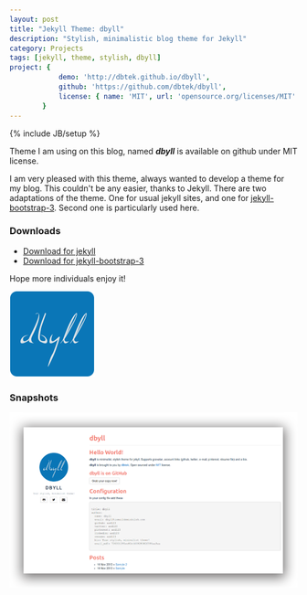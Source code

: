 ```yaml
---
layout: post
title: "Jekyll Theme: dbyll"
description: "Stylish, minimalistic blog theme for Jekyll"
category: Projects
tags: [jekyll, theme, stylish, dbyll]
project: {
            demo: 'http://dbtek.github.io/dbyll',
            github: 'https://github.com/dbtek/dbyll',
            license: { name: 'MIT', url: 'opensource.org/licenses/MIT' }
        }
---
```

{% include JB/setup %}

Theme I am using on this blog, named ***dbyll*** is available on github under MIT license.

I am very pleased with this theme, always wanted to develop a theme for my blog. This couldn't be any easier, thanks to Jekyll. There are two adaptations of the theme. One for usual jekyll sites, and one for [jekyll-bootstrap-3](http://dbtek.github.io/jekyll-bootstrap-3). Second one is particularly used here.

### Downloads
* [Download for jekyll](https://github.com/dbtek/dbyll)  
* [Download for jekyll-bootstrap-3](https://github.com/jekyll-bs3/dbyll)

Hope more individuals enjoy it!

![dbyll-logo](/assets/media/2013/11/dbyll.png)

### Snapshots

![dbyll-screenshot](/assets/media/2013/11/dbyll-ss.png)
